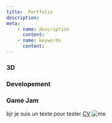 ```yaml
---
title:  Portfolio
description:
meta:
    - name: description
      content:
    - name: keywords
      content:
---
```

### 3D
### Developement

### Game Jam


bjr je suis un texte pour tester
[CV](cv/)
![me](/img/me.jpg)